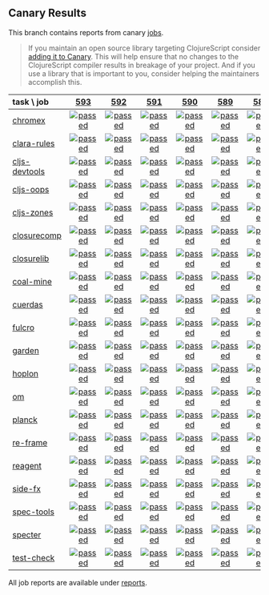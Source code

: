 ## Canary Results

This branch contains reports from canary [jobs](https://github.com/cljs-oss/canary/tree/jobs).

> If you maintain an open source library targeting ClojureScript consider [adding it to Canary](https://github.com/cljs-oss/canary/tree/master#how-to-participate). This will help ensure that no changes to the ClojureScript compiler results in breakage of your project. And if you use a library that is important to you, consider helping the maintainers accomplish this.

[//]: # (begin_overview_table)

| task \ job | <a href="reports/2018/09/26/job-000593-1.10.423-60d427c" title="job #593 finished on 2018-09-26">593</a> | <a href="reports/2018/09/26/job-000592-1.10.422-6062744" title="job #592 finished on 2018-09-26">592</a> | <a href="reports/2018/09/25/job-000591-1.10.422-6062744" title="job #591 finished on 2018-09-25">591</a> | <a href="reports/2018/09/24/job-000590-1.10.422-6062744" title="job #590 finished on 2018-09-24">590</a> | <a href="reports/2018/09/23/job-000589-1.10.423-cf841f8" title="job #589 finished on 2018-09-23">589</a> | <a href="reports/2018/09/23/job-000588-1.10.422-6062744" title="job #588 finished on 2018-09-23">588</a> | <a href="reports/2018/09/22/job-000587-1.10.422-6062744" title="job #587 finished on 2018-09-22">587</a> | <a href="reports/2018/09/21/job-000586-1.10.421-71f5771" title="job #586 finished on 2018-09-21">586</a> | <a href="reports/2018/09/20/job-000585-1.10.421-71f5771" title="job #585 finished on 2018-09-20">585</a> | <a href="reports/2018/09/19/job-000584-1.10.422-a468764" title="job #584 finished on 2018-09-19">584</a> |
| :--- | :---: | :---: | :---: | :---: | :---: | :---: | :---: | :---: | :---: | :---: |
| [chromex](https://github.com/binaryage/chromex) | <a href="reports/2018/09/26/job-000593-1.10.423-60d427c#-chromex"><img title="passed" src="http://box.binaryage.com/s-passed.svg"><a> | <a href="reports/2018/09/26/job-000592-1.10.422-6062744#-chromex"><img title="passed" src="http://box.binaryage.com/s-passed.svg"><a> | <a href="reports/2018/09/25/job-000591-1.10.422-6062744#-chromex"><img title="passed" src="http://box.binaryage.com/s-passed.svg"><a> | <a href="reports/2018/09/24/job-000590-1.10.422-6062744#-chromex"><img title="passed" src="http://box.binaryage.com/s-passed.svg"><a> | <a href="reports/2018/09/23/job-000589-1.10.423-cf841f8#-chromex"><img title="passed" src="http://box.binaryage.com/s-passed.svg"><a> | <a href="reports/2018/09/23/job-000588-1.10.422-6062744#-chromex"><img title="passed" src="http://box.binaryage.com/s-passed.svg"><a> | <a href="reports/2018/09/22/job-000587-1.10.422-6062744#-chromex"><img title="passed" src="http://box.binaryage.com/s-passed.svg"><a> | <a href="reports/2018/09/21/job-000586-1.10.421-71f5771#-chromex"><img title="passed" src="http://box.binaryage.com/s-passed.svg"><a> | <a href="reports/2018/09/20/job-000585-1.10.421-71f5771#-chromex"><img title="passed" src="http://box.binaryage.com/s-passed.svg"><a> | <a href="reports/2018/09/19/job-000584-1.10.422-a468764#-chromex"><img title="passed" src="http://box.binaryage.com/s-passed.svg"><a> |
| [clara-rules](https://github.com/cerner/clara-rules) | <a href="reports/2018/09/26/job-000593-1.10.423-60d427c#-clara-rules"><img title="passed" src="http://box.binaryage.com/s-passed.svg"><a> | <a href="reports/2018/09/26/job-000592-1.10.422-6062744#-clara-rules"><img title="passed" src="http://box.binaryage.com/s-passed.svg"><a> | <a href="reports/2018/09/25/job-000591-1.10.422-6062744#-clara-rules"><img title="passed" src="http://box.binaryage.com/s-passed.svg"><a> | <a href="reports/2018/09/24/job-000590-1.10.422-6062744#-clara-rules"><img title="passed" src="http://box.binaryage.com/s-passed.svg"><a> | <a href="reports/2018/09/23/job-000589-1.10.423-cf841f8#-clara-rules"><img title="passed" src="http://box.binaryage.com/s-passed.svg"><a> | <a href="reports/2018/09/23/job-000588-1.10.422-6062744#-clara-rules"><img title="passed" src="http://box.binaryage.com/s-passed.svg"><a> | <a href="reports/2018/09/22/job-000587-1.10.422-6062744#-clara-rules"><img title="passed" src="http://box.binaryage.com/s-passed.svg"><a> | <a href="reports/2018/09/21/job-000586-1.10.421-71f5771#-clara-rules"><img title="passed" src="http://box.binaryage.com/s-passed.svg"><a> | <a href="reports/2018/09/20/job-000585-1.10.421-71f5771#-clara-rules"><img title="passed" src="http://box.binaryage.com/s-passed.svg"><a> | <a href="reports/2018/09/19/job-000584-1.10.422-a468764#-clara-rules"><img title="passed" src="http://box.binaryage.com/s-passed.svg"><a> |
| [cljs-devtools](https://github.com/binaryage/cljs-devtools) | <a href="reports/2018/09/26/job-000593-1.10.423-60d427c#-cljs-devtools"><img title="passed" src="http://box.binaryage.com/s-passed.svg"><a> | <a href="reports/2018/09/26/job-000592-1.10.422-6062744#-cljs-devtools"><img title="passed" src="http://box.binaryage.com/s-passed.svg"><a> | <a href="reports/2018/09/25/job-000591-1.10.422-6062744#-cljs-devtools"><img title="passed" src="http://box.binaryage.com/s-passed.svg"><a> | <a href="reports/2018/09/24/job-000590-1.10.422-6062744#-cljs-devtools"><img title="passed" src="http://box.binaryage.com/s-passed.svg"><a> | <a href="reports/2018/09/23/job-000589-1.10.423-cf841f8#-cljs-devtools"><img title="passed" src="http://box.binaryage.com/s-passed.svg"><a> | <a href="reports/2018/09/23/job-000588-1.10.422-6062744#-cljs-devtools"><img title="passed" src="http://box.binaryage.com/s-passed.svg"><a> | <a href="reports/2018/09/22/job-000587-1.10.422-6062744#-cljs-devtools"><img title="passed" src="http://box.binaryage.com/s-passed.svg"><a> | <a href="reports/2018/09/21/job-000586-1.10.421-71f5771#-cljs-devtools"><img title="passed" src="http://box.binaryage.com/s-passed.svg"><a> | <a href="reports/2018/09/20/job-000585-1.10.421-71f5771#-cljs-devtools"><img title="passed" src="http://box.binaryage.com/s-passed.svg"><a> | <a href="reports/2018/09/19/job-000584-1.10.422-a468764#-cljs-devtools"><img title="passed" src="http://box.binaryage.com/s-passed.svg"><a> |
| [cljs-oops](https://github.com/binaryage/cljs-oops) | <a href="reports/2018/09/26/job-000593-1.10.423-60d427c#-cljs-oops"><img title="passed" src="http://box.binaryage.com/s-passed.svg"><a> | <a href="reports/2018/09/26/job-000592-1.10.422-6062744#-cljs-oops"><img title="passed" src="http://box.binaryage.com/s-passed.svg"><a> | <a href="reports/2018/09/25/job-000591-1.10.422-6062744#-cljs-oops"><img title="passed" src="http://box.binaryage.com/s-passed.svg"><a> | <a href="reports/2018/09/24/job-000590-1.10.422-6062744#-cljs-oops"><img title="passed" src="http://box.binaryage.com/s-passed.svg"><a> | <a href="reports/2018/09/23/job-000589-1.10.423-cf841f8#-cljs-oops"><img title="passed" src="http://box.binaryage.com/s-passed.svg"><a> | <a href="reports/2018/09/23/job-000588-1.10.422-6062744#-cljs-oops"><img title="passed" src="http://box.binaryage.com/s-passed.svg"><a> | <a href="reports/2018/09/22/job-000587-1.10.422-6062744#-cljs-oops"><img title="passed" src="http://box.binaryage.com/s-passed.svg"><a> | <a href="reports/2018/09/21/job-000586-1.10.421-71f5771#-cljs-oops"><img title="passed" src="http://box.binaryage.com/s-passed.svg"><a> | <a href="reports/2018/09/20/job-000585-1.10.421-71f5771#-cljs-oops"><img title="passed" src="http://box.binaryage.com/s-passed.svg"><a> | <a href="reports/2018/09/19/job-000584-1.10.422-a468764#-cljs-oops"><img title="passed" src="http://box.binaryage.com/s-passed.svg"><a> |
| [cljs-zones](https://github.com/binaryage/cljs-zones) | <a href="reports/2018/09/26/job-000593-1.10.423-60d427c#-cljs-zones"><img title="passed" src="http://box.binaryage.com/s-passed.svg"><a> | <a href="reports/2018/09/26/job-000592-1.10.422-6062744#-cljs-zones"><img title="passed" src="http://box.binaryage.com/s-passed.svg"><a> | <a href="reports/2018/09/25/job-000591-1.10.422-6062744#-cljs-zones"><img title="passed" src="http://box.binaryage.com/s-passed.svg"><a> | <a href="reports/2018/09/24/job-000590-1.10.422-6062744#-cljs-zones"><img title="passed" src="http://box.binaryage.com/s-passed.svg"><a> | <a href="reports/2018/09/23/job-000589-1.10.423-cf841f8#-cljs-zones"><img title="passed" src="http://box.binaryage.com/s-passed.svg"><a> | <a href="reports/2018/09/23/job-000588-1.10.422-6062744#-cljs-zones"><img title="passed" src="http://box.binaryage.com/s-passed.svg"><a> | <a href="reports/2018/09/22/job-000587-1.10.422-6062744#-cljs-zones"><img title="passed" src="http://box.binaryage.com/s-passed.svg"><a> | <a href="reports/2018/09/21/job-000586-1.10.421-71f5771#-cljs-zones"><img title="passed" src="http://box.binaryage.com/s-passed.svg"><a> | <a href="reports/2018/09/20/job-000585-1.10.421-71f5771#-cljs-zones"><img title="passed" src="http://box.binaryage.com/s-passed.svg"><a> | <a href="reports/2018/09/19/job-000584-1.10.422-a468764#-cljs-zones"><img title="passed" src="http://box.binaryage.com/s-passed.svg"><a> |
| [closurecomp](https://github.com/mfikes/closurecomp) | <a href="reports/2018/09/26/job-000593-1.10.423-60d427c#-closurecomp"><img title="passed" src="http://box.binaryage.com/s-passed.svg"><a> | <a href="reports/2018/09/26/job-000592-1.10.422-6062744#-closurecomp"><img title="passed" src="http://box.binaryage.com/s-passed.svg"><a> | <a href="reports/2018/09/25/job-000591-1.10.422-6062744#-closurecomp"><img title="passed" src="http://box.binaryage.com/s-passed.svg"><a> | <a href="reports/2018/09/24/job-000590-1.10.422-6062744#-closurecomp"><img title="passed" src="http://box.binaryage.com/s-passed.svg"><a> | <a href="reports/2018/09/23/job-000589-1.10.423-cf841f8#-closurecomp"><img title="passed" src="http://box.binaryage.com/s-passed.svg"><a> | <a href="reports/2018/09/23/job-000588-1.10.422-6062744#-closurecomp"><img title="passed" src="http://box.binaryage.com/s-passed.svg"><a> | <a href="reports/2018/09/22/job-000587-1.10.422-6062744#-closurecomp"><img title="passed" src="http://box.binaryage.com/s-passed.svg"><a> | <a href="reports/2018/09/21/job-000586-1.10.421-71f5771#-closurecomp"><img title="passed" src="http://box.binaryage.com/s-passed.svg"><a> | <a href="reports/2018/09/20/job-000585-1.10.421-71f5771#-closurecomp"><img title="passed" src="http://box.binaryage.com/s-passed.svg"><a> | <a href="reports/2018/09/19/job-000584-1.10.422-a468764#-closurecomp"><img title="unknown" src="http://box.binaryage.com/s-unknown.svg"><a> |
| [closurelib](https://github.com/mfikes/closurelib) | <a href="reports/2018/09/26/job-000593-1.10.423-60d427c#-closurelib"><img title="passed" src="http://box.binaryage.com/s-passed.svg"><a> | <a href="reports/2018/09/26/job-000592-1.10.422-6062744#-closurelib"><img title="passed" src="http://box.binaryage.com/s-passed.svg"><a> | <a href="reports/2018/09/25/job-000591-1.10.422-6062744#-closurelib"><img title="passed" src="http://box.binaryage.com/s-passed.svg"><a> | <a href="reports/2018/09/24/job-000590-1.10.422-6062744#-closurelib"><img title="passed" src="http://box.binaryage.com/s-passed.svg"><a> | <a href="reports/2018/09/23/job-000589-1.10.423-cf841f8#-closurelib"><img title="passed" src="http://box.binaryage.com/s-passed.svg"><a> | <a href="reports/2018/09/23/job-000588-1.10.422-6062744#-closurelib"><img title="passed" src="http://box.binaryage.com/s-passed.svg"><a> | <a href="reports/2018/09/22/job-000587-1.10.422-6062744#-closurelib"><img title="passed" src="http://box.binaryage.com/s-passed.svg"><a> | <a href="reports/2018/09/21/job-000586-1.10.421-71f5771#-closurelib"><img title="passed" src="http://box.binaryage.com/s-passed.svg"><a> | <a href="reports/2018/09/20/job-000585-1.10.421-71f5771#-closurelib"><img title="passed" src="http://box.binaryage.com/s-passed.svg"><a> | <a href="reports/2018/09/19/job-000584-1.10.422-a468764#-closurelib"><img title="passed" src="http://box.binaryage.com/s-passed.svg"><a> |
| [coal-mine](https://github.com/mfikes/coal-mine) | <a href="reports/2018/09/26/job-000593-1.10.423-60d427c#-coal-mine"><img title="passed" src="http://box.binaryage.com/s-passed.svg"><a> | <a href="reports/2018/09/26/job-000592-1.10.422-6062744#-coal-mine"><img title="passed" src="http://box.binaryage.com/s-passed.svg"><a> | <a href="reports/2018/09/25/job-000591-1.10.422-6062744#-coal-mine"><img title="passed" src="http://box.binaryage.com/s-passed.svg"><a> | <a href="reports/2018/09/24/job-000590-1.10.422-6062744#-coal-mine"><img title="passed" src="http://box.binaryage.com/s-passed.svg"><a> | <a href="reports/2018/09/23/job-000589-1.10.423-cf841f8#-coal-mine"><img title="passed" src="http://box.binaryage.com/s-passed.svg"><a> | <a href="reports/2018/09/23/job-000588-1.10.422-6062744#-coal-mine"><img title="passed" src="http://box.binaryage.com/s-passed.svg"><a> | <a href="reports/2018/09/22/job-000587-1.10.422-6062744#-coal-mine"><img title="passed" src="http://box.binaryage.com/s-passed.svg"><a> | <a href="reports/2018/09/21/job-000586-1.10.421-71f5771#-coal-mine"><img title="passed" src="http://box.binaryage.com/s-passed.svg"><a> | <a href="reports/2018/09/20/job-000585-1.10.421-71f5771#-coal-mine"><img title="unknown" src="http://box.binaryage.com/s-unknown.svg"><a> | <a href="reports/2018/09/19/job-000584-1.10.422-a468764#-coal-mine"><img title="passed" src="http://box.binaryage.com/s-passed.svg"><a> |
| [cuerdas](https://github.com/funcool/cuerdas) | <a href="reports/2018/09/26/job-000593-1.10.423-60d427c#-cuerdas"><img title="passed" src="http://box.binaryage.com/s-passed.svg"><a> | <a href="reports/2018/09/26/job-000592-1.10.422-6062744#-cuerdas"><img title="passed" src="http://box.binaryage.com/s-passed.svg"><a> | <a href="reports/2018/09/25/job-000591-1.10.422-6062744#-cuerdas"><img title="passed" src="http://box.binaryage.com/s-passed.svg"><a> | <a href="reports/2018/09/24/job-000590-1.10.422-6062744#-cuerdas"><img title="passed" src="http://box.binaryage.com/s-passed.svg"><a> | <a href="reports/2018/09/23/job-000589-1.10.423-cf841f8#-cuerdas"><img title="passed" src="http://box.binaryage.com/s-passed.svg"><a> | <a href="reports/2018/09/23/job-000588-1.10.422-6062744#-cuerdas"><img title="passed" src="http://box.binaryage.com/s-passed.svg"><a> | <a href="reports/2018/09/22/job-000587-1.10.422-6062744#-cuerdas"><img title="passed" src="http://box.binaryage.com/s-passed.svg"><a> | <a href="reports/2018/09/21/job-000586-1.10.421-71f5771#-cuerdas"><img title="passed" src="http://box.binaryage.com/s-passed.svg"><a> | <a href="reports/2018/09/20/job-000585-1.10.421-71f5771#-cuerdas"><img title="passed" src="http://box.binaryage.com/s-passed.svg"><a> | <a href="reports/2018/09/19/job-000584-1.10.422-a468764#-cuerdas"><img title="passed" src="http://box.binaryage.com/s-passed.svg"><a> |
| [fulcro](https://github.com/fulcrologic/fulcro) | <a href="reports/2018/09/26/job-000593-1.10.423-60d427c#-fulcro"><img title="passed" src="http://box.binaryage.com/s-passed.svg"><a> | <a href="reports/2018/09/26/job-000592-1.10.422-6062744#-fulcro"><img title="passed" src="http://box.binaryage.com/s-passed.svg"><a> | <a href="reports/2018/09/25/job-000591-1.10.422-6062744#-fulcro"><img title="passed" src="http://box.binaryage.com/s-passed.svg"><a> | <a href="reports/2018/09/24/job-000590-1.10.422-6062744#-fulcro"><img title="passed" src="http://box.binaryage.com/s-passed.svg"><a> | <a href="reports/2018/09/23/job-000589-1.10.423-cf841f8#-fulcro"><img title="passed" src="http://box.binaryage.com/s-passed.svg"><a> | <a href="reports/2018/09/23/job-000588-1.10.422-6062744#-fulcro"><img title="passed" src="http://box.binaryage.com/s-passed.svg"><a> | <a href="reports/2018/09/22/job-000587-1.10.422-6062744#-fulcro"><img title="passed" src="http://box.binaryage.com/s-passed.svg"><a> | <a href="reports/2018/09/21/job-000586-1.10.421-71f5771#-fulcro"><img title="passed" src="http://box.binaryage.com/s-passed.svg"><a> | <a href="reports/2018/09/20/job-000585-1.10.421-71f5771#-fulcro"><img title="passed" src="http://box.binaryage.com/s-passed.svg"><a> | <a href="reports/2018/09/19/job-000584-1.10.422-a468764#-fulcro"><img title="passed" src="http://box.binaryage.com/s-passed.svg"><a> |
| [garden](https://github.com/noprompt/garden) | <a href="reports/2018/09/26/job-000593-1.10.423-60d427c#-garden"><img title="passed" src="http://box.binaryage.com/s-passed.svg"><a> | <a href="reports/2018/09/26/job-000592-1.10.422-6062744#-garden"><img title="passed" src="http://box.binaryage.com/s-passed.svg"><a> | <a href="reports/2018/09/25/job-000591-1.10.422-6062744#-garden"><img title="passed" src="http://box.binaryage.com/s-passed.svg"><a> | <a href="reports/2018/09/24/job-000590-1.10.422-6062744#-garden"><img title="passed" src="http://box.binaryage.com/s-passed.svg"><a> | <a href="reports/2018/09/23/job-000589-1.10.423-cf841f8#-garden"><img title="passed" src="http://box.binaryage.com/s-passed.svg"><a> | <a href="reports/2018/09/23/job-000588-1.10.422-6062744#-garden"><img title="passed" src="http://box.binaryage.com/s-passed.svg"><a> | <a href="reports/2018/09/22/job-000587-1.10.422-6062744#-garden"><img title="passed" src="http://box.binaryage.com/s-passed.svg"><a> | <a href="reports/2018/09/21/job-000586-1.10.421-71f5771#-garden"><img title="passed" src="http://box.binaryage.com/s-passed.svg"><a> | <a href="reports/2018/09/20/job-000585-1.10.421-71f5771#-garden"><img title="passed" src="http://box.binaryage.com/s-passed.svg"><a> | <a href="reports/2018/09/19/job-000584-1.10.422-a468764#-garden"><img title="passed" src="http://box.binaryage.com/s-passed.svg"><a> |
| [hoplon](https://github.com/hoplon/hoplon) | <a href="reports/2018/09/26/job-000593-1.10.423-60d427c#-hoplon"><img title="passed" src="http://box.binaryage.com/s-passed.svg"><a> | <a href="reports/2018/09/26/job-000592-1.10.422-6062744#-hoplon"><img title="passed" src="http://box.binaryage.com/s-passed.svg"><a> | <a href="reports/2018/09/25/job-000591-1.10.422-6062744#-hoplon"><img title="passed" src="http://box.binaryage.com/s-passed.svg"><a> | <a href="reports/2018/09/24/job-000590-1.10.422-6062744#-hoplon"><img title="passed" src="http://box.binaryage.com/s-passed.svg"><a> | <a href="reports/2018/09/23/job-000589-1.10.423-cf841f8#-hoplon"><img title="passed" src="http://box.binaryage.com/s-passed.svg"><a> | <a href="reports/2018/09/23/job-000588-1.10.422-6062744#-hoplon"><img title="passed" src="http://box.binaryage.com/s-passed.svg"><a> | <a href="reports/2018/09/22/job-000587-1.10.422-6062744#-hoplon"><img title="passed" src="http://box.binaryage.com/s-passed.svg"><a> | <a href="reports/2018/09/21/job-000586-1.10.421-71f5771#-hoplon"><img title="passed" src="http://box.binaryage.com/s-passed.svg"><a> | <a href="reports/2018/09/20/job-000585-1.10.421-71f5771#-hoplon"><img title="passed" src="http://box.binaryage.com/s-passed.svg"><a> | <a href="reports/2018/09/19/job-000584-1.10.422-a468764#-hoplon"><img title="passed" src="http://box.binaryage.com/s-passed.svg"><a> |
| [om](https://github.com/omcljs/om) | <a href="reports/2018/09/26/job-000593-1.10.423-60d427c#-om"><img title="passed" src="http://box.binaryage.com/s-passed.svg"><a> | <a href="reports/2018/09/26/job-000592-1.10.422-6062744#-om"><img title="passed" src="http://box.binaryage.com/s-passed.svg"><a> | <a href="reports/2018/09/25/job-000591-1.10.422-6062744#-om"><img title="passed" src="http://box.binaryage.com/s-passed.svg"><a> | <a href="reports/2018/09/24/job-000590-1.10.422-6062744#-om"><img title="passed" src="http://box.binaryage.com/s-passed.svg"><a> | <a href="reports/2018/09/23/job-000589-1.10.423-cf841f8#-om"><img title="passed" src="http://box.binaryage.com/s-passed.svg"><a> | <a href="reports/2018/09/23/job-000588-1.10.422-6062744#-om"><img title="passed" src="http://box.binaryage.com/s-passed.svg"><a> | <a href="reports/2018/09/22/job-000587-1.10.422-6062744#-om"><img title="passed" src="http://box.binaryage.com/s-passed.svg"><a> | <a href="reports/2018/09/21/job-000586-1.10.421-71f5771#-om"><img title="passed" src="http://box.binaryage.com/s-passed.svg"><a> | <a href="reports/2018/09/20/job-000585-1.10.421-71f5771#-om"><img title="passed" src="http://box.binaryage.com/s-passed.svg"><a> | <a href="reports/2018/09/19/job-000584-1.10.422-a468764#-om"><img title="passed" src="http://box.binaryage.com/s-passed.svg"><a> |
| [planck](https://github.com/planck-repl/planck) | <a href="reports/2018/09/26/job-000593-1.10.423-60d427c#-planck"><img title="passed" src="http://box.binaryage.com/s-passed.svg"><a> | <a href="reports/2018/09/26/job-000592-1.10.422-6062744#-planck"><img title="passed" src="http://box.binaryage.com/s-passed.svg"><a> | <a href="reports/2018/09/25/job-000591-1.10.422-6062744#-planck"><img title="passed" src="http://box.binaryage.com/s-passed.svg"><a> | <a href="reports/2018/09/24/job-000590-1.10.422-6062744#-planck"><img title="passed" src="http://box.binaryage.com/s-passed.svg"><a> | <a href="reports/2018/09/23/job-000589-1.10.423-cf841f8#-planck"><img title="passed" src="http://box.binaryage.com/s-passed.svg"><a> | <a href="reports/2018/09/23/job-000588-1.10.422-6062744#-planck"><img title="passed" src="http://box.binaryage.com/s-passed.svg"><a> | <a href="reports/2018/09/22/job-000587-1.10.422-6062744#-planck"><img title="passed" src="http://box.binaryage.com/s-passed.svg"><a> | <a href="reports/2018/09/21/job-000586-1.10.421-71f5771#-planck"><img title="passed" src="http://box.binaryage.com/s-passed.svg"><a> | <a href="reports/2018/09/20/job-000585-1.10.421-71f5771#-planck"><img title="passed" src="http://box.binaryage.com/s-passed.svg"><a> | <a href="reports/2018/09/19/job-000584-1.10.422-a468764#-planck"><img title="passed" src="http://box.binaryage.com/s-passed.svg"><a> |
| [re-frame](https://github.com/Day8/re-frame) | <a href="reports/2018/09/26/job-000593-1.10.423-60d427c#-re-frame"><img title="passed" src="http://box.binaryage.com/s-passed.svg"><a> | <a href="reports/2018/09/26/job-000592-1.10.422-6062744#-re-frame"><img title="passed" src="http://box.binaryage.com/s-passed.svg"><a> | <a href="reports/2018/09/25/job-000591-1.10.422-6062744#-re-frame"><img title="passed" src="http://box.binaryage.com/s-passed.svg"><a> | <a href="reports/2018/09/24/job-000590-1.10.422-6062744#-re-frame"><img title="passed" src="http://box.binaryage.com/s-passed.svg"><a> | <a href="reports/2018/09/23/job-000589-1.10.423-cf841f8#-re-frame"><img title="passed" src="http://box.binaryage.com/s-passed.svg"><a> | <a href="reports/2018/09/23/job-000588-1.10.422-6062744#-re-frame"><img title="passed" src="http://box.binaryage.com/s-passed.svg"><a> | <a href="reports/2018/09/22/job-000587-1.10.422-6062744#-re-frame"><img title="passed" src="http://box.binaryage.com/s-passed.svg"><a> | <a href="reports/2018/09/21/job-000586-1.10.421-71f5771#-re-frame"><img title="passed" src="http://box.binaryage.com/s-passed.svg"><a> | <a href="reports/2018/09/20/job-000585-1.10.421-71f5771#-re-frame"><img title="passed" src="http://box.binaryage.com/s-passed.svg"><a> | <a href="reports/2018/09/19/job-000584-1.10.422-a468764#-re-frame"><img title="passed" src="http://box.binaryage.com/s-passed.svg"><a> |
| [reagent](https://github.com/reagent-project/reagent) | <a href="reports/2018/09/26/job-000593-1.10.423-60d427c#-reagent"><img title="passed" src="http://box.binaryage.com/s-passed.svg"><a> | <a href="reports/2018/09/26/job-000592-1.10.422-6062744#-reagent"><img title="passed" src="http://box.binaryage.com/s-passed.svg"><a> | <a href="reports/2018/09/25/job-000591-1.10.422-6062744#-reagent"><img title="passed" src="http://box.binaryage.com/s-passed.svg"><a> | <a href="reports/2018/09/24/job-000590-1.10.422-6062744#-reagent"><img title="passed" src="http://box.binaryage.com/s-passed.svg"><a> | <a href="reports/2018/09/23/job-000589-1.10.423-cf841f8#-reagent"><img title="passed" src="http://box.binaryage.com/s-passed.svg"><a> | <a href="reports/2018/09/23/job-000588-1.10.422-6062744#-reagent"><img title="passed" src="http://box.binaryage.com/s-passed.svg"><a> | <a href="reports/2018/09/22/job-000587-1.10.422-6062744#-reagent"><img title="passed" src="http://box.binaryage.com/s-passed.svg"><a> | <a href="reports/2018/09/21/job-000586-1.10.421-71f5771#-reagent"><img title="passed" src="http://box.binaryage.com/s-passed.svg"><a> | <a href="reports/2018/09/20/job-000585-1.10.421-71f5771#-reagent"><img title="passed" src="http://box.binaryage.com/s-passed.svg"><a> | <a href="reports/2018/09/19/job-000584-1.10.422-a468764#-reagent"><img title="passed" src="http://box.binaryage.com/s-passed.svg"><a> |
| [side-fx](https://github.com/cljsrn/side-fx) | <a href="reports/2018/09/26/job-000593-1.10.423-60d427c#-side-fx"><img title="passed" src="http://box.binaryage.com/s-passed.svg"><a> | <a href="reports/2018/09/26/job-000592-1.10.422-6062744#-side-fx"><img title="passed" src="http://box.binaryage.com/s-passed.svg"><a> | <a href="reports/2018/09/25/job-000591-1.10.422-6062744#-side-fx"><img title="passed" src="http://box.binaryage.com/s-passed.svg"><a> | <a href="reports/2018/09/24/job-000590-1.10.422-6062744#-side-fx"><img title="passed" src="http://box.binaryage.com/s-passed.svg"><a> | <a href="reports/2018/09/23/job-000589-1.10.423-cf841f8#-side-fx"><img title="passed" src="http://box.binaryage.com/s-passed.svg"><a> | <a href="reports/2018/09/23/job-000588-1.10.422-6062744#-side-fx"><img title="passed" src="http://box.binaryage.com/s-passed.svg"><a> | <a href="reports/2018/09/22/job-000587-1.10.422-6062744#-side-fx"><img title="passed" src="http://box.binaryage.com/s-passed.svg"><a> | <a href="reports/2018/09/21/job-000586-1.10.421-71f5771#-side-fx"><img title="passed" src="http://box.binaryage.com/s-passed.svg"><a> | <a href="reports/2018/09/20/job-000585-1.10.421-71f5771#-side-fx"><img title="passed" src="http://box.binaryage.com/s-passed.svg"><a> | <a href="reports/2018/09/19/job-000584-1.10.422-a468764#-side-fx"><img title="passed" src="http://box.binaryage.com/s-passed.svg"><a> |
| [spec-tools](https://github.com/metosin/spec-tools) | <a href="reports/2018/09/26/job-000593-1.10.423-60d427c#-spec-tools"><img title="passed" src="http://box.binaryage.com/s-passed.svg"><a> | <a href="reports/2018/09/26/job-000592-1.10.422-6062744#-spec-tools"><img title="passed" src="http://box.binaryage.com/s-passed.svg"><a> | <a href="reports/2018/09/25/job-000591-1.10.422-6062744#-spec-tools"><img title="passed" src="http://box.binaryage.com/s-passed.svg"><a> | <a href="reports/2018/09/24/job-000590-1.10.422-6062744#-spec-tools"><img title="passed" src="http://box.binaryage.com/s-passed.svg"><a> | <a href="reports/2018/09/23/job-000589-1.10.423-cf841f8#-spec-tools"><img title="passed" src="http://box.binaryage.com/s-passed.svg"><a> | <a href="reports/2018/09/23/job-000588-1.10.422-6062744#-spec-tools"><img title="passed" src="http://box.binaryage.com/s-passed.svg"><a> | <a href="reports/2018/09/22/job-000587-1.10.422-6062744#-spec-tools"><img title="passed" src="http://box.binaryage.com/s-passed.svg"><a> | <a href="reports/2018/09/21/job-000586-1.10.421-71f5771#-spec-tools"><img title="failed" src="http://box.binaryage.com/s-failed.svg"><a> | <a href="reports/2018/09/20/job-000585-1.10.421-71f5771#-spec-tools"><img title="passed" src="http://box.binaryage.com/s-passed.svg"><a> | <a href="reports/2018/09/19/job-000584-1.10.422-a468764#-spec-tools"><img title="passed" src="http://box.binaryage.com/s-passed.svg"><a> |
| [specter](https://github.com/nathanmarz/specter) | <a href="reports/2018/09/26/job-000593-1.10.423-60d427c#-specter"><img title="passed" src="http://box.binaryage.com/s-passed.svg"><a> | <a href="reports/2018/09/26/job-000592-1.10.422-6062744#-specter"><img title="passed" src="http://box.binaryage.com/s-passed.svg"><a> | <a href="reports/2018/09/25/job-000591-1.10.422-6062744#-specter"><img title="passed" src="http://box.binaryage.com/s-passed.svg"><a> | <a href="reports/2018/09/24/job-000590-1.10.422-6062744#-specter"><img title="passed" src="http://box.binaryage.com/s-passed.svg"><a> | <a href="reports/2018/09/23/job-000589-1.10.423-cf841f8#-specter"><img title="passed" src="http://box.binaryage.com/s-passed.svg"><a> | <a href="reports/2018/09/23/job-000588-1.10.422-6062744#-specter"><img title="passed" src="http://box.binaryage.com/s-passed.svg"><a> | <a href="reports/2018/09/22/job-000587-1.10.422-6062744#-specter"><img title="passed" src="http://box.binaryage.com/s-passed.svg"><a> | <a href="reports/2018/09/21/job-000586-1.10.421-71f5771#-specter"><img title="passed" src="http://box.binaryage.com/s-passed.svg"><a> | <a href="reports/2018/09/20/job-000585-1.10.421-71f5771#-specter"><img title="passed" src="http://box.binaryage.com/s-passed.svg"><a> | <a href="reports/2018/09/19/job-000584-1.10.422-a468764#-specter"><img title="passed" src="http://box.binaryage.com/s-passed.svg"><a> |
| [test-check](https://github.com/clojure/test.check) | <a href="reports/2018/09/26/job-000593-1.10.423-60d427c#-test-check"><img title="passed" src="http://box.binaryage.com/s-passed.svg"><a> | <a href="reports/2018/09/26/job-000592-1.10.422-6062744#-test-check"><img title="passed" src="http://box.binaryage.com/s-passed.svg"><a> | <a href="reports/2018/09/25/job-000591-1.10.422-6062744#-test-check"><img title="passed" src="http://box.binaryage.com/s-passed.svg"><a> | <a href="reports/2018/09/24/job-000590-1.10.422-6062744#-test-check"><img title="passed" src="http://box.binaryage.com/s-passed.svg"><a> | <a href="reports/2018/09/23/job-000589-1.10.423-cf841f8#-test-check"><img title="passed" src="http://box.binaryage.com/s-passed.svg"><a> | <a href="reports/2018/09/23/job-000588-1.10.422-6062744#-test-check"><img title="passed" src="http://box.binaryage.com/s-passed.svg"><a> | <a href="reports/2018/09/22/job-000587-1.10.422-6062744#-test-check"><img title="passed" src="http://box.binaryage.com/s-passed.svg"><a> | <a href="reports/2018/09/21/job-000586-1.10.421-71f5771#-test-check"><img title="passed" src="http://box.binaryage.com/s-passed.svg"><a> | <a href="reports/2018/09/20/job-000585-1.10.421-71f5771#-test-check"><img title="failed" src="http://box.binaryage.com/s-failed.svg"><a> | <a href="reports/2018/09/19/job-000584-1.10.422-a468764#-test-check"><img title="passed" src="http://box.binaryage.com/s-passed.svg"><a> |

[//]: # (end_overview_table)

All job reports are available under [reports](reports).
